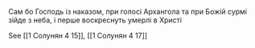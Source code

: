 Сам бо Господь із наказом, при голосі Архангола та при Божій сурмі зійде з неба, і перше воскреснуть умерлі в Христі

See [[1 Солунян 4 15]], [[1 Солунян 4 17]]